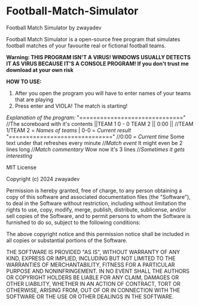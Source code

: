 # Football-Match-Simulator
Football Match Simulator by zwayadev

Football Match Simulator is a open-source free program that simulates football matches of your favourite real or fictional football teams.

**Warning: THIS PROGRAM ISN'T A VIRUS! WINDOWS USUALLY DETECTS IT AS VIRUS BECAUSE IT'S A CONSOLE PROGRAM! If you don't trust me download at your own risk**

**HOW TO USE:**

1) After you open the program you will have to enter names of your teams that are playing
2) Press enter and VIOLA! The match is starting!


*Explanation of the program:*
"=============================="      //The scoreboard with it's contents
||TEAM 1 0 - 0 TEAM 2 || 0:00 ||      //TEAM 1/TEAM 2 = *Names of teams* | 0-0 = *Current result*
"=============================="      //0:00 = *Current time*
Some text under that refreshes every minute //*Match event*
It might even be 2 lines long               //*Match commentary*
Wow now it's 3 lines                        //*Sometimes it gets interesting*


MIT License

Copyright (c) 2024 zwayadev

Permission is hereby granted, free of charge, to any person obtaining a copy
of this software and associated documentation files (the "Software"), to deal
in the Software without restriction, including without limitation the rights
to use, copy, modify, merge, publish, distribute, sublicense, and/or sell
copies of the Software, and to permit persons to whom the Software is
furnished to do so, subject to the following conditions:

The above copyright notice and this permission notice shall be included in all
copies or substantial portions of the Software.

THE SOFTWARE IS PROVIDED "AS IS", WITHOUT WARRANTY OF ANY KIND, EXPRESS OR
IMPLIED, INCLUDING BUT NOT LIMITED TO THE WARRANTIES OF MERCHANTABILITY,
FITNESS FOR A PARTICULAR PURPOSE AND NONINFRINGEMENT. IN NO EVENT SHALL THE
AUTHORS OR COPYRIGHT HOLDERS BE LIABLE FOR ANY CLAIM, DAMAGES OR OTHER
LIABILITY, WHETHER IN AN ACTION OF CONTRACT, TORT OR OTHERWISE, ARISING FROM,
OUT OF OR IN CONNECTION WITH THE SOFTWARE OR THE USE OR OTHER DEALINGS IN THE
SOFTWARE.
